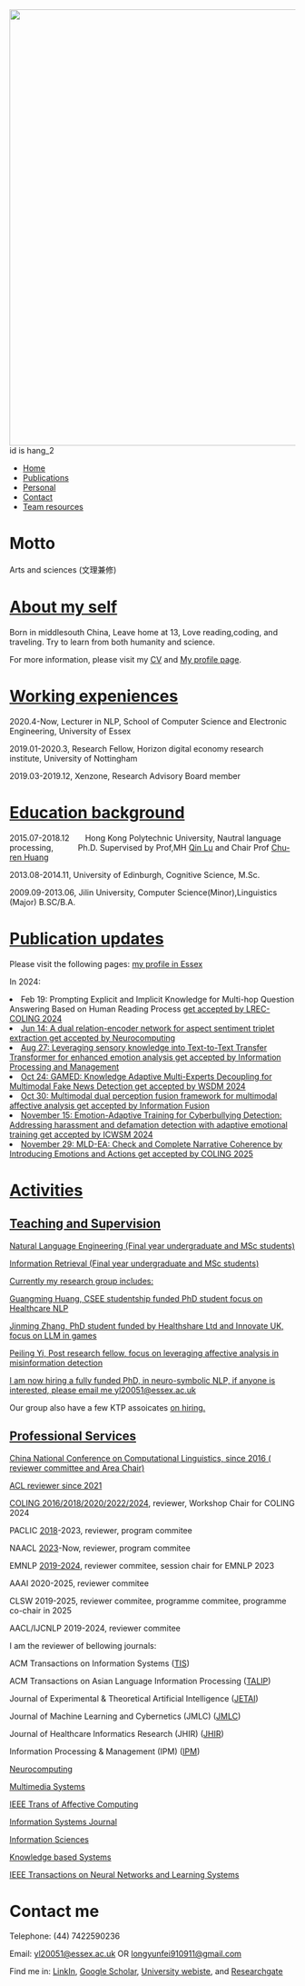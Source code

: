 <img src="http://yunfeilongpoly.github.io/WeChat Image_20210313165242.jpg" widht="1024" height="768"/>
<div id="time1"> id is hang_2 </div>
<script>            
setInterval("document.getElementById('time1').innerHTML = new Date().toLocaleString();", 1000);
</script>

<nav class="navbar navbar-inverse navbar-fixed-top">
    <div id="navbar" class="collapse navbar-collapse">
      <ul class="nav navbar-nav">
        <li class="active"><a href="index.html">Home</a></li>
        <li><a href="publications.html">Publications</a></li>     
        <li><a href="personalprofile.html">Personal</a></li> 
        <li><a href="index.html">Contact</a></li>  
        <li><a href="Team_resource.html">Team resources</a></li>  
      </ul>
  </div>
</nav>

<h1> Motto </h1>
Arts and sciences  (文理兼修)

<h1><a href="personalprofile.html">About my self</a></h1>
Born in middlesouth China, Leave home at 13, Love reading,coding, and traveling. Try to learn from both humanity and science.

For more information, please visit my <a href="https://github.com/yunfeilongpoly/yunfeilongpoly.github.io/blob/master/Research%20CV%20YUNFEI%20LONG%20201910.pdf">CV</a> and <a href="personalprofile.html">My profile page</a>. 

<h1> <a href="personalprofile.html">Working expeniences</a></h1>
2020.4-Now,            Lecturer in NLP, School of Computer Science and Electronic Engineering, University of Essex

2019.01-2020.3,        Research Fellow, Horizon digital economy research institute, University of Nottingham 

2019.03-2019.12,       Xenzone, Research Advisory Board member

<h1> <a href="personalprofile.html">Education background</a></h1>

2015.07-2018.12	        Hong Kong Polytechnic University,	Nautral language processing,	            Ph.D.       Supervised by Prof,MH <a href="http://www4.comp.polyu.edu.hk/~csluqin/">Qin Lu</a> and Chair Prof <a href="http://www.cbs.polyu.edu.hk/staff-en/churen-huang.php?&output=p">Chu-ren Huang</a> 

2013.08-2014.11, 	University of Edinburgh,	            Cognitive Science,	            M.Sc.

2009.09-2013.06, 	Jilin University,                     Computer Science(Minor),Linguistics (Major)	         B.SC/B.A.



<h1><a href="publications.html">Publication updates</a></h1>
Please visit the following pages: <a href="https://www.essex.ac.uk/people/longy19108/yunfei-long">my profile in Essex</a>

 In 2024: 



<li>Feb 19: Prompting Explicit and Implicit Knowledge for Multi-hop Question Answering Based on Human Reading Process <a href="https://arxiv.org/abs/2402.19350"> get accepted by LREC-COLING 2024
</li>

<li>Jun 14: A dual relation-encoder network for aspect sentiment triplet extraction <a href="https://www.sciencedirect.com/science/article/pii/S092523122400835X"> get accepted by Neurocomputing
</li>

<li>Aug 27: Leveraging sensory knowledge into Text-to-Text Transfer Transformer for enhanced emotion analysis <a href="https://pdf.sciencedirectassets.com/271647/1-s2.0-S0306457324X00059/1-s2.0-S0306457324002358/main.pdf?X-Amz-Security-Token=IQoJb3JpZ2luX2VjEG0aCXVzLWVhc3QtMSJIMEYCIQCUWaawoVAREP4TEs7n9clcn8LBK1XEGs1kCa%2FFJ5x7IwIhAO2rEgGXR9WIm0OetFEBjAthPoyWCkAQDworoiF0mQ95KrMFCDUQBRoMMDU5MDAzNTQ2ODY1IgxOJqmwFCesGoMbaDsqkAWRIaSGSN1itbChZ7XO%2FIhmSsGS5m15W0YCPZXIDeySHLkX5Iy0PHSCS2ttkceZdYPOABsQ6Id%2FqkUlMkLZxoiIksWbl25JT9BQyq7DBSUMSkOf4RH2R1d2nQBRh2yrTv4IjVcVCDM5aVmOoR%2BnXLNwqmTrCbyrO7MQIwsOGRnOqU0z4wce1F3q%2FUO6Pm6ab2anvM2X7ZnMFHJIVUfJJ3PqZExIZvuQC9eMUJvHchG2L8YjVtjkLtnm6HzDlJXr3fnkx09TlUAgY9ULQudNsdFpprFrl2zROtUuYnxzN%2BdnzQnrLrLCpoNQWfLsS4iIQ8%2BqZZyTsLPvHGA5eQ1Z9dBFLldlZrJcbmfvrtpydQk8XcRSU4CkHYDlzsFKq4CDVHI2xbv2F%2FgpQDnDBxxnAOXY1KNNb0x7vuTcyUmMzV3DWehIzsLtemYpGykF9FTFuQ8CAS90l1wtvps76izvsLtF%2FCwJqY6qmPZA1QpK0%2BMngWlX%2F9Rf5J4NljeZW7GliQRuDT6V4Qg9yRv1XfeXKw%2BvRduy99BknAOWd58odTuLjWz7Y1PqCjQrrWgxz2pVpAc6GmQs%2B9ha3zGl2pYx0rdrEZSRH3OxHV4NtA2QRMiJ5008vi9cwayEchmuqPOO6XpFgxt%2BNH9uwB6GknxxnuFQzojzNhVdupc9q%2B6MV7F5moKfgqQhckZIZ9Z90w%2FrmDfb06CA6i%2F7pf4IJNkWPVlSh8UBvjq4E5L7vUX3z0dIPWaEghQP1lgfLt3iubM06%2FCAfK5gqkGx0l7yNJfPK1TC17Ds0iUGSB1WaNlmEqn77osThTNHp67XSF58jQsm3YGrfb9VCasTo0TeAPIm4a68wKYuCwlaiaJi3s8ThigdFzDYl4K7BjqwAXQfa5wKS8M1LpfiVfUoGdf5y7qtacATnpWvwcJJZQU52HXJAIVhushi1lyNRxl3xJ15n3XB1G3YLG45GyvsYSaVk2FGlNbL0goS%2Bm8WZdcXDJjDlHzXQKrU9N94J1zBUBTzMP9HCzlGnwZsU43xqiOKKeZ2Xl95ek0AWLjkGubaSfj9bSumMVauXMiL42kq9aRk89d4RL%2FxRXbEIXXViaHmYXoyqlsVoVznBXMKrtnM&X-Amz-Algorithm=AWS4-HMAC-SHA256&X-Amz-Date=20241216T210122Z&X-Amz-SignedHeaders=host&X-Amz-Expires=300&X-Amz-Credential=ASIAQ3PHCVTYV7KNJVVL%2F20241216%2Fus-east-1%2Fs3%2Faws4_request&X-Amz-Signature=47ade52712f035436d3d964061470a2233321c0e9c8ccbfa86c6b7e695c9e0c1&hash=681ff199a1d30e675ee77e5a63cdc9caf4223480eedfa5844ddb1fb34deda21d&host=68042c943591013ac2b2430a89b270f6af2c76d8dfd086a07176afe7c76c2c61&pii=S0306457324002358&tid=spdf-24661f52-585f-4a2b-aebd-40e94147302d&sid=94dee25945ee59482649fc403c052c0c8ff9gxrqb&type=client&tsoh=d3d3LnNjaWVuY2VkaXJlY3QuY29t&ua=01025e02555356070154&rr=8f319bb78afccd82&cc=gb"> get accepted by Information Processing and Management
</li>

 <li>Oct 24: GAMED: Knowledge Adaptive Multi-Experts Decoupling for Multimodal Fake News Detection <a href="https://repository.essex.ac.uk/39476/"> get accepted by WSDM 2024
</li>

 <li>Oct 30: Multimodal dual perception fusion framework for multimodal affective analysis <a href="https://www.sciencedirect.com/science/article/abs/pii/S1566253524005256)/"> get accepted by Information Fusion
</li>  
     
  <li>November 15: Emotion-Adaptive Training for Cyberbullying Detection: Addressing harassment and defamation detection with adaptive emotional training <a href="https://repository.essex.ac.uk/39476/"> get accepted by ICWSM 2024
</li>

   <li>November 29: MLD-EA: Check and Complete Narrative Coherence by Introducing Emotions and Actions <a href="https://arxiv.org/abs/2412.02897"> get accepted by COLING 2025
</li>

<h1>Activities</h1>

<h2>Teaching and Supervision</h2>

Natural Language Engineering (Final year undergraduate and MSc students)

Information Retrieval (Final year undergraduate and MSc students)

Currently my research group includes:

Guangming Huang, CSEE studentship funded PhD student focus on Healthcare NLP

Jinming Zhang, PhD student funded by Healthshare Ltd and Innovate UK, focus on LLM in games

Peiling Yi, Post research fellow, focus on leveraging affective analysis in misinformation detection


I am now hiring a fully funded PhD, in neuro-symbolic NLP, if anyone is interested, please email me yl20051@essex.ac.uk

Our group also have a few KTP assoicates <a href="https://www1.essex.ac.uk/vacancies/categories.aspx?jobtype=all"> on hiring.


<h2>Professional Services</h2>
China National Conference on Computational Linguistics, since 2016 (<a href="http://cips-cl.org/static/CCL2022/index.html"> reviewer committee and Area Chair)

ACL reviewer since 2021
    
COLING <a href="https://lrec-coling-2024.lrec-conf.org/">2016/2018/2020/2022/2024</a>, reviewer, Workshop Chair for COLING 2024 

PACLIC <a href="http://www.cbs.polyu.edu.hk/2018paclic/">2018</a>-2023, reviewer, program commitee

NAACL <a href="https://2024.naacl.org/">2023</a>-Now, reviewer, program commitee

EMNLP <a href="https://www.emnlp-ijcnlp2019.org/">2019-2024</a>, reviewer commitee, session chair for EMNLP 2023

AAAI 2020-2025, reviewer commitee

CLSW 2019-2025, reviewer commitee, programme commitee, programme co-chair in 2025 

AACL/IJCNLP 2019-2024, reviewer commitee

I am the reviewer of bellowing journals:

ACM Transactions on Information Systems (<a href="https://dl.acm.org/journal/tois">TIS</a>)
    
ACM Transactions on Asian Language Information Processing (<a href="https://dl.acm.org/citation.cfm?id=J820">TALIP</a>)

Journal of Experimental & Theoretical Artificial Intelligence (<a href="https://www.tandfonline.com/toc/teta20/current">JETAI</a>)
    
Journal of Machine Learning and Cybernetics (JMLC) (<a href="https://www.springer.com/journal/13042">JMLC</a>)
    
Journal of Healthcare Informatics Research (JHIR) (<a href="https://www.springer.com/journal/41666/contact-the-journal">JHIR</a>)
    
Information Processing & Management (IPM) (<a href="https://www.sciencedirect.com/journal/information-processing-and-management">IPM</a>)
    
<a href="https://www.journals.elsevier.com/neurocomputing"> Neurocomputing </a>

<a href="https://www.springer.com/journal/530"> Multimedia Systems </a>

<a href="https://ieeexplore.ieee.org/xpl/RecentIssue.jsp?punumber=5165369"> IEEE Trans of Affective Computing </a>

<a href="https://onlinelibrary.wiley.com/journal/13652575"> Information Systems Journal </a>

<a href="https://www.sciencedirect.com/journal/information-sciences"> Information Sciences </a>

<a href="https://www.sciencedirect.com/journal/knowledge-based-systems"> Knowledge based Systems </a>

<a href="https://cis.ieee.org/publications/t-neural-networks-and-learning-systems"> 
IEEE Transactions on Neural Networks and Learning Systems </a>

<h1>Contact me</h1>
Telephone: (44) 7422590236

Email: <a href="mailto:yl20051@essex.ac.uk">yl20051@essex.ac.uk</a> OR <a href="mailto:longyunfei910911@gmail.com">longyunfei910911@gmail.com</a>  

Find me in: <a href="https://www.linkedin.com/in/yunfei-long-3342b08a/">LinkIn</a>, <a href="https://scholar.google.com.hk/citations?user=2gKA6BUAAAAJ&hl=en">Google Scholar</a>, <a href="https://www.essex.ac.uk/people/longy19108/yunfei-long">University webiste</a>, and <a href="https://www.researchgate.net/profile/Yunfei_Long4">Researchgate</a>
